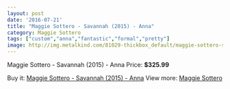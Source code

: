 ```yaml
---
layout: post
date: '2016-07-21'
title: "Maggie Sottero - Savannah (2015) - Anna"
category: Maggie Sottero
tags: ["custom","anna","fantastic","formal","pretty"]
image: http://img.metalkind.com/81029-thickbox_default/maggie-sottero-savannah-2015-anna.jpg
---
```

Maggie Sottero - Savannah (2015) - Anna
Price: **$325.99**
<a href="https://www.metalkind.com/en/maggie-sottero/19600-maggie-sottero-savannah-2015-anna.html"><amp-img layout="responsive" width="600" height="600" src="//img.metalkind.com/81029-thickbox_default/maggie-sottero-savannah-2015-anna.jpg" alt="Maggie Sottero - Savannah (2015) - Anna 0" /></a>
<a href="https://www.metalkind.com/en/maggie-sottero/19600-maggie-sottero-savannah-2015-anna.html"><amp-img layout="responsive" width="600" height="600" src="//img.metalkind.com/81030-thickbox_default/maggie-sottero-savannah-2015-anna.jpg" alt="Maggie Sottero - Savannah (2015) - Anna 1" /></a>
<a href="https://www.metalkind.com/en/maggie-sottero/19600-maggie-sottero-savannah-2015-anna.html"><amp-img layout="responsive" width="600" height="600" src="//img.metalkind.com/81031-thickbox_default/maggie-sottero-savannah-2015-anna.jpg" alt="Maggie Sottero - Savannah (2015) - Anna 2" /></a>

Buy it: [Maggie Sottero - Savannah (2015) - Anna](https://www.metalkind.com/en/maggie-sottero/19600-maggie-sottero-savannah-2015-anna.html "Maggie Sottero - Savannah (2015) - Anna")
View more: [Maggie Sottero](https://www.metalkind.com/en/81-maggie-sottero "Maggie Sottero")
